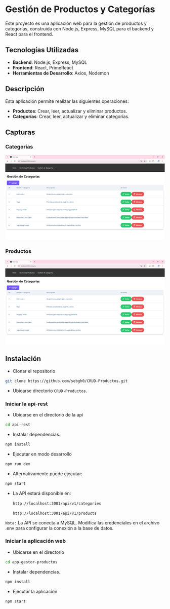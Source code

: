 # Gestión de Productos y Categorías

Este proyecto es una aplicación web para la gestión de productos y categorías, construida con Node.js, Express, MySQL para el backend y React para el frontend. 

## Tecnologías Utilizadas

- **Backend**: Node.js, Express, MySQL
- **Frontend**: React, PrimeReact
- **Herramientas de Desarrollo**: Axios, Nodemon

## Descripción

Esta aplicación permite realizar las siguientes operaciones:
- **Productos**: Crear, leer, actualizar y eliminar productos.
- **Categorías**: Crear, leer, actualizar y eliminar categorías.


## Capturas

### Categorias
![alt text](images/categories.png)

### Productos
![alt text](images/products.png)

## Instalación

- Clonar el repositorio
```bash
git clone https://github.com/sebgh0/CRUD-Productos.git
```
- Ubicarse directorio `CRUD-Productos`.
  
### Iniciar la api-rest

-  Ubicarse en el directorio de la api
```bash
cd api-rest
```
- Instalar dependencias.
```bash
npm install
```

- Ejecutar en modo desarrollo
```bash
npm run dev
```
- Alternativamente puede ejecutar:
```bash
npm start
```

* La API estará disponible en:
  
  `http://localhost:3001/api/v1/categories`

  `http://localhost:3001/api/v1/products`


`Nota:` La API se conecta a MySQL. Modifica las credenciales en el archivo .env para configurar la conexión a la base de datos.

### Iniciar la aplicación web
- Ubicarse en el directorio
```bash
cd app-gestor-productos
```
- Instalar dependencias.
```bash
npm install
```
- Ejecutar la aplicación
```bash
npm start
```
